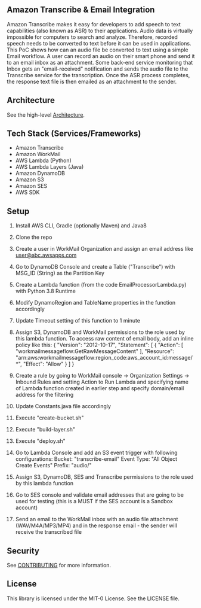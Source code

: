 ## Amazon Transcribe & Email Integration
Amazon Transcribe makes it easy for developers to add speech to text capabilities (also known as ASR) to their applications. Audio data is virtually impossible for computers to search and analyze. Therefore, recorded speech needs to be converted to text before it can be used in applications. This PoC shows how can an audio file be converted to text using a simple Email workflow. A user can record an audio on their smart phone and send it to an email inbox as an attachment. Some back-end service monitoring that Inbox gets an "email-received" notification and sends the audio file to the Transcribe service for the transcription. Once the ASR process completes, the response text file is then emailed as an attachment to the sender.

## Architecture

See the high-level [Architecture](ArchitectureDiagram.svg).

## Tech Stack (Services/Frameworks)

- Amazon Transcribe
- Amazon WorkMail
- AWS Lambda (Python)
- AWS Lambda Layers (Java)
- Amazon DynamoDB
- Amazon S3
- Amazon SES
- AWS SDK

## Setup

1. Install AWS CLI, Gradle (optionally Maven) and Java8
2. Clone the repo 
3. Create a user in WorkMail Organization and assign an email address like user@abc.awsapps.com
4. Go to DynamoDB Console and create a Table ("Transcribe") with MSG_ID (String) as the Partition Key
4. Create a Lambda function (from the code EmailProcessorLambda.py) with Python 3.8 Runtime
5. Modify DynamoRegion and TableName properties in the function accordingly 
6. Update Timeout setting of this function to 1 minute
7. Assign S3, DynamoDB and WorkMail permissions to the role used by this lambda function. To access raw content of email body, add an inline policy like this:
{
    "Version": "2012-10-17",
    "Statement": [
        {
            "Action": [
                "workmailmessageflow:GetRawMessageContent"
            ],
            "Resource": "arn:aws:workmailmessageflow:region_code:aws_account_id:message/*",
            "Effect": "Allow"
        }
    ]
}

8. Create a rule by going to WorkMail console -> Organization Settings -> Inbound Rules and setting Action to Run Lambda and specifying name of Lambda function created in earlier step and specify domain/email address for the filtering
10. Update Constants.java file accordingly 
12. Execute "create-bucket.sh"
13. Execute "build-layer.sh"
14. Execute "deploy.sh"
15. Go to Lambda Console and add an S3 event trigger with following configurations:
    Bucket: "transcribe-email"
    Event Type: "All Object Create Events"
    Prefix: "audio/"
16. Assign S3, DynamoDB, SES and Transcribe permissions to the role used by this lambda function
17. Go to SES console and validate email addresses that are going to be used for testing (this is a MUST if the SES account is a Sandbox account) 
18. Send an email to the WorkMail inbox with an audio file attachment (WAV/M4A/MP3/MP4) and in the response email - the sender will receive the transcribed file 

## Security

See [CONTRIBUTING](CONTRIBUTING.md#security-issue-notifications) for more information.

## License

This library is licensed under the MIT-0 License. See the LICENSE file.

